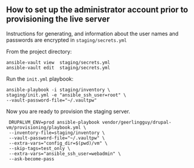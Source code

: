 How to set up the administrator account prior to provisioning the live server
-----------------------------------------------------------------------------

Instructions for generating, and information about the user names and passwords
are encrypted in `staging/secrets.yml`

From the project directory:

    ansible-vault view  staging/secrets.yml
    ansible-vault edit  staging/secrets.yml

Run the `init.yml` playbook:

    ansible-playbook -i staging/inventory \
    staging/init.yml -e "ansible_ssh_user=root" \
    --vault-password-file="~/.vaultpw"

 Now you are ready to provision the staging server.

     DRUPALVM_ENV=prod ansible-playbook vendor/geerlingguy/drupal-vm/provisioning/playbook.yml \
     --inventory-file=staging/inventory \
     --vault-password-file="~/.vaultpw" \
     --extra-vars="config_dir=$(pwd)/vm" \
     --skip-tags=test_only \
     --extra-vars="ansible_ssh_user=webadmin" \
     --ask-become-pass


